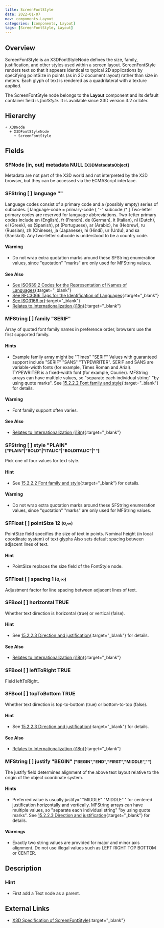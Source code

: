 ```yaml
---
title: ScreenFontStyle
date: 2022-01-07
nav: components-Layout
categories: [components, Layout]
tags: [ScreenFontStyle, Layout]
---
```

<style>
.post h3 {
  word-spacing: 0.2em;
}
</style>

## Overview

ScreenFontStyle is an X3DFontStyleNode defines the size, family, justification, and other styles used within a screen layout. ScreenFontStyle renders text so that it appears identical to typical 2D applications by specifying pointSize in points (as in 2D document layout) rather than size in meters. Each glyph of text is rendered as a quadrilateral with a texture applied.

The ScreenFontStyle node belongs to the **Layout** component and its default container field is *fontStyle.* It is available since X3D version 3.2 or later.

## Hierarchy

```
+ X3DNode
  + X3DFontStyleNode
    + ScreenFontStyle
```

## Fields

### SFNode [in, out] **metadata** NULL <small>[X3DMetadataObject]</small>

Metadata are not part of the X3D world and not interpreted by the X3D browser, but they can be accessed via the ECMAScript interface.

### SFString [ ] **language** ""

Language codes consist of a primary code and a (possibly empty) series of subcodes. [ language-code = primary-code ( "-" subcode )\* ] Two-letter primary codes are reserved for language abbreviations. Two-letter primary codes include en (English), fr (French), de (German), it (Italian), nl (Dutch), el (Greek), es (Spanish), pt (Portuguese), ar (Arabic), he (Hebrew), ru (Russian), zh (Chinese), ja (Japanese), hi (Hindi), ur (Urdu), and sa (Sanskrit). Any two-letter subcode is understood to be a country code.

#### Warning

- Do not wrap extra quotation marks around these SFString enumeration values, since "quotation" "marks" are only used for MFString values.

#### See Also

- [See ISO639.2 Codes for the Representation of Names of Languages](https://www.loc.gov/standards/iso639-2/php/code_list.php){:target="_blank"}
- [See RFC3066 Tags for the Identification of Languages](https://tools.ietf.org/html/rfc3066){:target="_blank"}
- [See ISO3166 or](http://xml.coverpages.org/languageIdentifiers.html){:target="_blank"}
- [Relates to Internationalization (i18n)](https://www.w3.org/standards/webdesign/i18n){:target="_blank"}

### MFString [ ] **family** "SERIF"

Array of quoted font family names in preference order, browsers use the first supported family.

#### Hints

- Example family array might be "Times" "SERIF" Values with guaranteed support include "SERIF" "SANS" "TYPEWRITER". SERIF and SANS are variable-width fonts (for example, Times Roman and Arial). TYPEWRITER is a fixed-width font (for example, Courier). MFString arrays can have multiple values, so "separate each individual string" "by using quote marks". See [15.2.2.2 Font family and style](https://www.web3d.org/files/specifications/19775-1/V3.3/Part01/components/text.html#Fontfamilyandstyle){:target="_blank"} for details.

#### Warning

- Font family support often varies.

#### See Also

- [Relates to Internationalization (i18n)](https://www.w3.org/standards/webdesign/i18n){:target="_blank"}

### SFString [ ] **style** "PLAIN" <small>["PLAIN"|"BOLD"|"ITALIC"|"BOLDITALIC"|""]</small>

Pick one of four values for text style.

#### Hint

- See [15.2.2.2 Font family and style](https://www.web3d.org/files/specifications/19775-1/V3.3/Part01/components/text.html#Fontfamilyandstyle){:target="_blank"} for details.

#### Warning

- Do not wrap extra quotation marks around these SFString enumeration values, since "quotation" "marks" are only used for MFString values.

### SFFloat [ ] **pointSize** 12 <small>(0,∞)</small>

PointSize field specifies the size of text in points. Nominal height (in local coordinate system) of text glyphs Also sets default spacing between adjacent lines of text.

#### Hint

- PointSize replaces the size field of the FontStyle node.

### SFFloat [ ] **spacing** 1 <small>[0,∞)</small>

Adjustment factor for line spacing between adjacent lines of text.

### SFBool [ ] **horizontal** TRUE

Whether text direction is horizontal (true) or vertical (false).

#### Hint

- See [15.2.2.3 Direction and justification](https://www.web3d.org/files/specifications/19775-1/V3.3/Part01/components/text.html#Directionandjustification){:target="_blank"} for details.

#### See Also

- [Relates to Internationalization (i18n)](https://www.w3.org/standards/webdesign/i18n){:target="_blank"}

### SFBool [ ] **leftToRight** TRUE

Field leftToRight.

### SFBool [ ] **topToBottom** TRUE

Whether text direction is top-to-bottom (true) or bottom-to-top (false).

#### Hint

- See [15.2.2.3 Direction and justification](https://www.web3d.org/files/specifications/19775-1/V3.3/Part01/components/text.html#Directionandjustification){:target="_blank"} for details.

#### See Also

- [Relates to Internationalization (i18n)](https://www.w3.org/standards/webdesign/i18n){:target="_blank"}

### MFString [ ] **justify** "BEGIN" <small>["BEGIN","END","FIRST","MIDDLE",""]</small>

The justify field determines alignment of the above text layout relative to the origin of the object coordinate system.

#### Hints

- Preferred value is usually justify=' "MIDDLE" "MIDDLE" ' for centered justification horizontally and vertically. MFString arrays can have multiple values, so "separate each individual string" "by using quote marks". See [15.2.2.3 Direction and justification](https://www.web3d.org/files/specifications/19775-1/V3.3/Part01/components/text.html#Directionandjustification){:target="_blank"} for details.

#### Warnings

- Exactly two string values are provided for major and minor axis alignment. Do not use illegal values such as LEFT RIGHT TOP BOTTOM or CENTER.

## Description

### Hint

- First add a Text node as a parent.

## External Links

- [X3D Specification of ScreenFontStyle](https://www.web3d.org/documents/specifications/19775-1/V4.0/Part01/components/layout.html#ScreenFontStyle){:target="_blank"}
